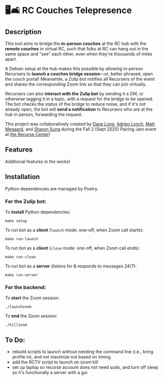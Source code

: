 # 🖥️🛋️ RC Couches Telepresence

## Description

This tool aims to bridge the **in-person couches** at the RC hub with the **remote couches** in virtual RC, such that folks at RC can hang out in the same space and "see" each other, even when they're thousands of miles apart. 

A Debian setup at the hub makes this possible by allowing in-person Recursers to **launch a couches bridge session**—or, better phrased, open the couch portal! Meanwhile, a Zulip bot notifies all Recursers of the event and shares the corresponding Zoom link so that they can join virtually. 

Recursers can also **interact with the Zulip bot** by sending it a DM, or otherwise tagging it in a topic, with a request for the bridge to be opened. The bot checks the status of the bridge to reduce noise, and if it's not already open, the bot will **send a notification** to Recursers who are at the hub in person, forwarding the request.

This project was collaboratively created by [Dave Long](https://github.com/demaere-oiie), [Adrien Lynch](https://github.com/aadriien), [Matt Megaard](https://github.com/mmegaard), and [Sharon Sung](https://github.com/minsun-ss) during the Fall 2 (Sept 2025) Pairing Jam event at [the Recurse Center](https://www.recurse.com)! 


## Features

Additional features in the works! 


## Installation

Python dependencies are managed by Poetry.


### For the Zulip bot:

To **install** Python dependencies:
```
make setup
```

To run bot as a **client** (`launch` mode: one-off, when Zoom call starts):
```
make run-launch
```

To run bot as a **client** (`close` mode: one-off, when Zoom call ends):
```
make run-close
```

To run bot as a **server** (listens for & responds to messages 24/7):
```
make run-server
```

### For the backend:

To **start** the Zoom session:
```
./launchzoom
```

To **end** the Zoom session:
```
./killzoom
```


## To Do:

- rebuild scripts to launch without needing the command line (i.e., bring profile in), and not maximize not based on timing
- add the RCTV script to launch on zoom kill
- set up laptop so recurse account does not need sudo, and turn off sleep so it's functionally a server with a gui


